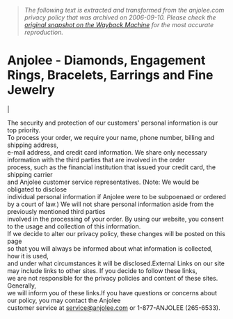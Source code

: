 > *The following text is extracted and transformed from the anjolee.com privacy policy that was archived on 2006-09-10. Please check the [original snapshot on the Wayback Machine](https://web.archive.org/web/20060910184235id_/http%3A//anjolee.com/privacy.htm) for the most accurate reproduction.*

# Anjolee - Diamonds, Engagement Rings, Bracelets, Earrings and Fine Jewelry

| 

The security and protection of our customers' personal information is our top priority.  
To process your order, we require your name, phone number, billing and shipping address,  
e-mail address, and credit card information. We share only necessary information with the third parties that are involved in the order  
process, such as the financial institution that issued your credit card, the shipping carrier  
and Anjolee customer service representatives. (Note: We would be obligated to disclose  
individual personal information if Anjolee were to be subpoenaed or ordered by a court of law.) We will not share personal information aside from the previously mentioned third parties  
involved in the processing of your order. By using our website, you consent to the usage and collection of this information.  
If we decide to alter our privacy policy, these changes will be posted on this page  
so that you will always be informed about what information is collected, how it is used,  
and under what circumstances it will be disclosed.External Links on our site may include links to other sites. If you decide to follow these links,  
we are not responsible for the privacy policies and content of these sites. Generally,  
we will inform you of these links.If you have questions or concerns about our policy, you may contact the Anjolee  
customer service at service@anjolee.com or 1-877-ANJOLEE (265-6533).
